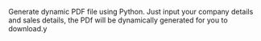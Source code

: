 Generate dynamic PDF file using Python.
Just input your company details and sales details,
the PDf will be dynamically generated for you to download.y



